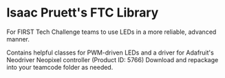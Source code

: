 # Isaac Pruett's FTC Library
For FIRST Tech Challenge teams to use LEDs in a more reliable, advanced manner.

Contains helpful classes for PWM-driven LEDs and a driver for Adafruit's Neodriver Neopixel controller (Product ID: 5766)
Download and repackage into your teamcode folder as needed.
